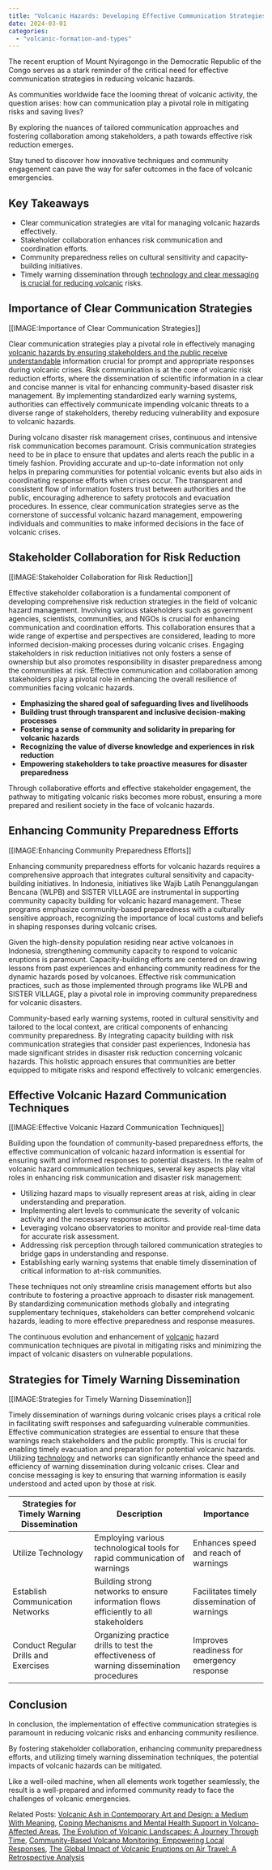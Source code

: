 ```yaml
---
title: "Volcanic Hazards: Developing Effective Communication Strategies for Risk Reduction"
date: 2024-03-01
categories: 
  - "volcanic-formation-and-types"
---
```


The recent eruption of Mount Nyiragongo in the Democratic Republic of the Congo serves as a stark reminder of the critical need for effective communication strategies in reducing volcanic hazards.

As communities worldwide face the looming threat of volcanic activity, the question arises: how can communication play a pivotal role in mitigating risks and saving lives?

By exploring the nuances of tailored communication approaches and fostering collaboration among stakeholders, a path towards effective risk reduction emerges.

Stay tuned to discover how innovative techniques and community engagement can pave the way for safer outcomes in the face of volcanic emergencies.

## Key Takeaways

- Clear communication strategies are vital for managing volcanic hazards effectively.
- Stakeholder collaboration enhances risk communication and coordination efforts.
- Community preparedness relies on cultural sensitivity and capacity-building initiatives.
- Timely warning dissemination through [technology and clear messaging is crucial for reducing volcanic](https://magmamatters.com/geothermal-energy-and-its-volcanic-origins/ "Geothermal Energy and Its Volcanic Origins") risks.

## Importance of Clear Communication Strategies

\[\[IMAGE:Importance of Clear Communication Strategies\]\]

Clear communication strategies play a pivotal role in effectively managing [volcanic hazards by ensuring stakeholders and the public receive understandable](https://magmamatters.com/understanding-volcanic-formation-a-comprehensive-guide/ "Understanding Volcanic Formation: A Comprehensive Guide") information crucial for prompt and appropriate responses during volcanic crises. Risk communication is at the core of volcanic risk reduction efforts, where the dissemination of scientific information in a clear and concise manner is vital for enhancing community-based disaster risk management. By implementing standardized early warning systems, authorities can effectively communicate impending volcanic threats to a diverse range of stakeholders, thereby reducing vulnerability and exposure to volcanic hazards.

During volcano disaster risk management crises, continuous and intensive risk communication becomes paramount. Crisis communication strategies need to be in place to ensure that updates and alerts reach the public in a timely fashion. Providing accurate and up-to-date information not only helps in preparing communities for potential volcanic events but also aids in coordinating response efforts when crises occur. The transparent and consistent flow of information fosters trust between authorities and the public, encouraging adherence to safety protocols and evacuation procedures. In essence, clear communication strategies serve as the cornerstone of successful volcanic hazard management, empowering individuals and communities to make informed decisions in the face of volcanic crises.

## Stakeholder Collaboration for Risk Reduction

\[\[IMAGE:Stakeholder Collaboration for Risk Reduction\]\]

Effective stakeholder collaboration is a fundamental component of developing comprehensive risk reduction strategies in the field of volcanic hazard management. Involving various stakeholders such as government agencies, scientists, communities, and NGOs is crucial for enhancing communication and coordination efforts. This collaboration ensures that a wide range of expertise and perspectives are considered, leading to more informed decision-making processes during volcanic crises. Engaging stakeholders in risk reduction initiatives not only fosters a sense of ownership but also promotes responsibility in disaster preparedness among the communities at risk. Effective communication and collaboration among stakeholders play a pivotal role in enhancing the overall resilience of communities facing volcanic hazards.

- **Emphasizing the shared goal of safeguarding lives and livelihoods**
- **Building trust through transparent and inclusive decision-making processes**
- **Fostering a sense of community and solidarity in preparing for volcanic hazards**
- **Recognizing the value of diverse knowledge and experiences in risk reduction**
- **Empowering stakeholders to take proactive measures for disaster preparedness**

Through collaborative efforts and effective stakeholder engagement, the pathway to mitigating volcanic risks becomes more robust, ensuring a more prepared and resilient society in the face of volcanic hazards.

## Enhancing Community Preparedness Efforts

\[\[IMAGE:Enhancing Community Preparedness Efforts\]\]

Enhancing community preparedness efforts for volcanic hazards requires a comprehensive approach that integrates cultural sensitivity and capacity-building initiatives. In Indonesia, initiatives like Wajib Latih Penanggulangan Bencana (WLPB) and SISTER VILLAGE are instrumental in supporting community capacity building for volcanic hazard management. These programs emphasize community-based preparedness with a culturally sensitive approach, recognizing the importance of local customs and beliefs in shaping responses during volcanic crises.

Given the high-density population residing near active volcanoes in Indonesia, strengthening community capacity to respond to volcanic eruptions is paramount. Capacity-building efforts are centered on drawing lessons from past experiences and enhancing community readiness for the dynamic hazards posed by volcanoes. Effective risk communication practices, such as those implemented through programs like WLPB and SISTER VILLAGE, play a pivotal role in improving community preparedness for volcanic disasters.

Community-based early warning systems, rooted in cultural sensitivity and tailored to the local context, are critical components of enhancing community preparedness. By integrating capacity building with risk communication strategies that consider past experiences, Indonesia has made significant strides in disaster risk reduction concerning volcanic hazards. This holistic approach ensures that communities are better equipped to mitigate risks and respond effectively to volcanic emergencies.

## Effective Volcanic Hazard Communication Techniques

\[\[IMAGE:Effective Volcanic Hazard Communication Techniques\]\]

Building upon the foundation of community-based preparedness efforts, the effective communication of volcanic hazard information is essential for ensuring swift and informed responses to potential disasters. In the realm of volcanic hazard communication techniques, several key aspects play vital roles in enhancing risk communication and disaster risk management:

- Utilizing hazard maps to visually represent areas at risk, aiding in clear understanding and preparation.
- Implementing alert levels to communicate the severity of volcanic activity and the necessary response actions.
- Leveraging volcano observatories to monitor and provide real-time data for accurate risk assessment.
- Addressing risk perception through tailored communication strategies to bridge gaps in understanding and response.
- Establishing early warning systems that enable timely dissemination of critical information to at-risk communities.

These techniques not only streamline crisis management efforts but also contribute to fostering a proactive approach to disaster risk management. By standardizing communication methods globally and integrating supplementary techniques, stakeholders can better comprehend volcanic hazards, leading to more effective preparedness and response measures.

The continuous evolution and enhancement of [volcanic](https://magmamatters.com/the-environmental-impact-of-volcanic-eruptions-2/ "The Environmental Impact of Volcanic Eruptions") hazard communication techniques are pivotal in mitigating risks and minimizing the impact of volcanic disasters on vulnerable populations.

## Strategies for Timely Warning Dissemination

\[\[IMAGE:Strategies for Timely Warning Dissemination\]\]

Timely dissemination of warnings during volcanic crises plays a critical role in facilitating swift responses and safeguarding vulnerable communities. Effective communication strategies are essential to ensure that these warnings reach stakeholders and the public promptly. This is crucial for enabling timely evacuation and preparation for potential volcanic hazards. Utilizing [technology](https://magmamatters.com/the-art-and-science-of-volcano-monitoring/ "The Art and Science of Volcano Monitoring") and networks can significantly enhance the speed and efficiency of warning dissemination during volcanic crises. Clear and concise messaging is key to ensuring that warning information is easily understood and acted upon by those at risk.

| **Strategies for Timely Warning Dissemination** | **Description** | **Importance** |
| --- | --- | --- |
| Utilize Technology | Employing various technological tools for rapid communication of warnings | Enhances speed and reach of warnings |
| Establish Communication Networks | Building strong networks to ensure information flows efficiently to all stakeholders | Facilitates timely dissemination of warnings |
| Conduct Regular Drills and Exercises | Organizing practice drills to test the effectiveness of warning dissemination procedures | Improves readiness for emergency response |

## Conclusion

In conclusion, the implementation of effective communication strategies is paramount in reducing volcanic risks and enhancing community resilience.

By fostering stakeholder collaboration, enhancing community preparedness efforts, and utilizing timely warning dissemination techniques, the potential impacts of volcanic hazards can be mitigated.

Like a well-oiled machine, when all elements work together seamlessly, the result is a well-prepared and informed community ready to face the challenges of volcanic emergencies.

Related Posts: [Volcanic Ash in Contemporary Art and Design: a Medium With Meaning](https://magmamatters.com/volcanic-ash-in-contemporary-art-and-design-a-medium-with-meaning-2/), [Coping Mechanisms and Mental Health Support in Volcano-Affected Areas](https://magmamatters.com/coping-mechanisms-and-mental-health-support-in-volcano-affected-areas-2/), [The Evolution of Volcanic Landscapes: A Journey Through Time](https://magmamatters.com/the-evolution-of-volcanic-landscapes-a-journey-through-time-2/), [Community-Based Volcano Monitoring: Empowering Local Responses](https://magmamatters.com/community-based-volcano-monitoring-empowering-local-responses-2/), [The Global Impact of Volcanic Eruptions on Air Travel: A Retrospective Analysis](https://magmamatters.com/the-global-impact-of-volcanic-eruptions-on-air-travel-a-retrospective-analysis-2/)
